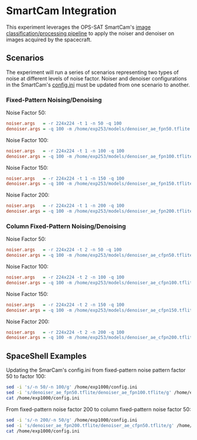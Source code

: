# SmartCam Integration
This experiment leverages the OPS-SAT SmartCam's [image classification/processing pipeline](https://github.com/georgeslabreche/opssat-smartcam#33-building-an-image-classification-pipeline) to apply the noiser and denoiser on images acquired by the spacecraft.

## Scenarios
The experiment will run a series of scenarios representing two types of noise at different levels of noise factor. Noiser and denoiser configurations in the SmartCam's [config.ini](config.ini) must be updated from one scenario to another.

### Fixed-Pattern Noising/Denoising

Noise Factor 50:
```ini
noiser.args   = -r 224x224 -t 1 -n 50 -q 100
denoiser.args = -q 100 -m /home/exp253/models/denoiser_ae_fpn50.tflite
```

Noise Factor 100:
```ini
noiser.args   = -r 224x224 -t 1 -n 100 -q 100
denoiser.args = -q 100 -m /home/exp253/models/denoiser_ae_fpn100.tflite
```

Noise Factor 150:
```ini
noiser.args   = -r 224x224 -t 1 -n 150 -q 100
denoiser.args = -q 100 -m /home/exp253/models/denoiser_ae_fpn150.tflite
```

Noise Factor 200:
```ini
noiser.args   = -r 224x224 -t 1 -n 200 -q 100
denoiser.args = -q 100 -m /home/exp253/models/denoiser_ae_fpn200.tflite
```

### Column Fixed-Pattern Noising/Denoising

Noise Factor 50:
```ini
noiser.args   = -r 224x224 -t 2 -n 50 -q 100
denoiser.args = -q 100 -m /home/exp253/models/denoiser_ae_cfpn50.tflite
```

Noise Factor 100:
```ini
noiser.args   = -r 224x224 -t 2 -n 100 -q 100
denoiser.args = -q 100 -m /home/exp253/models/denoiser_ae_cfpn100.tflite
```

Noise Factor 150:
```ini
noiser.args   = -r 224x224 -t 2 -n 150 -q 100
denoiser.args = -q 100 -m /home/exp253/models/denoiser_ae_cfpn150.tflite
```

Noise Factor 200:
```ini
noiser.args   = -r 224x224 -t 2 -n 200 -q 100
denoiser.args = -q 100 -m /home/exp253/models/denoiser_ae_cfpn200.tflite
```

## SpaceShell Examples
Updating the SmarCam's config.ini from fixed-pattern noise pattern factor 50 to factor 100:

```bash
sed -i 's/-n 50/-n 100/g' /home/exp1000/config.ini
sed -i 's/denoiser_ae_fpn50.tflite/denoiser_ae_fpn100.tflite/g' /home/exp1000/config.ini
cat /home/exp1000/config.ini
```

From fixed-pattern noise factor 200 to column fixed-pattern noise factor 50:

```bash
sed -i 's/-n 200/-n 50/g' /home/exp1000/config.ini
sed -i 's/denoiser_ae_fpn200.tflite/denoiser_ae_cfpn50.tflite/g' /home/exp1000/config.ini
cat /home/exp1000/config.ini
```